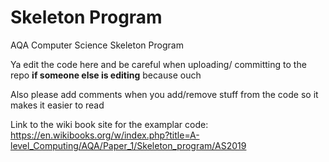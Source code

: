 # Skeleton Program
AQA Computer Science Skeleton Program

Ya edit the code here and be careful when uploading/ committing to the repo **if someone else is editing** because ouch

Also please add comments when you add/remove stuff from the code so it makes it easier to read

Link to the wiki book site for the examplar code: https://en.wikibooks.org/w/index.php?title=A-level_Computing/AQA/Paper_1/Skeleton_program/AS2019
